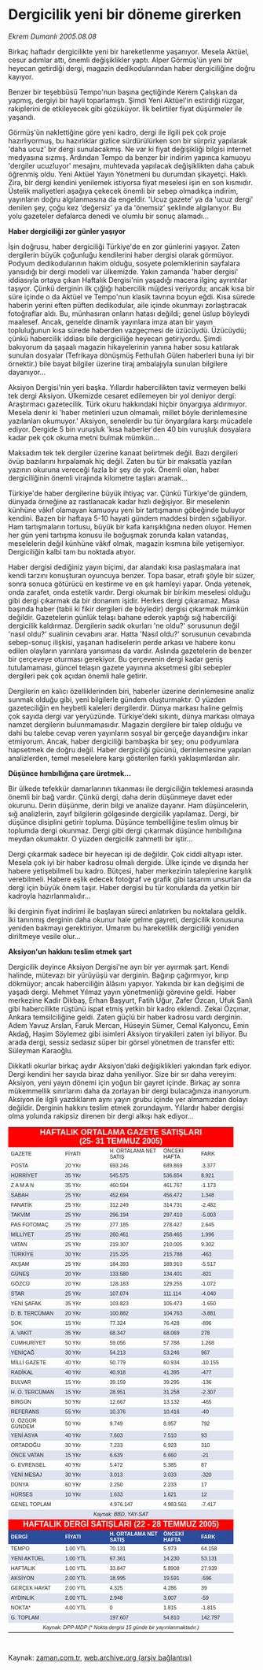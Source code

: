 # Dergicilik yeni  bir döneme  girerken

*Ekrem Dumanlı 2005.08.08*

<tr><td class="metin" colspan="2" style="padding-top: 20px; padding-left: 5px; padding-right: 10px;">Birkaç haftadır dergicilikte yeni bir hareketlenme yaşanıyor. Mesela Aktüel, cesur adımlar attı, önemli değişiklikler yaptı. Alper Görmüş'ün yeni bir heyecan getirdiği dergi, magazin dedikodularından haber dergiciliğine doğru kayıyor.</td></tr><tr><td class="metin" colspan="2" style="padding-top: 20px; padding-left: 5px; padding-right: 10px;"><p>Benzer bir teşebbüsü Tempo'nun başına geçtiğinde Kerem Çalışkan da yapmış, dergiyi bir hayli toparlamıştı. Şimdi Yeni Aktüel'in estirdiği rüzgar, rakiplerini de etkileyecek gibi gözüküyor. İlk belirtiler fiyat düşürmeler ile yaşandı. 
<p>Görmüş'ün naklettiğine göre yeni kadro, dergi ile ilgili pek çok proje hazırlıyormuş, bu hazırlıklar gizlice sürdürülürken son bir sürpriz yapılarak 'daha ucuz' bir dergi sunulacakmış. Ne var ki fiyat değişikliği bilgisi internet medyasına sızmış. Ardından Tempo da benzer bir indirim yapınca kamuoyu 'dergiler ucuzluyor' mesajını, muhtevada yapılacak değişiklikten daha çabuk öğrenmiş oldu. Yeni Aktüel Yayın Yönetmeni bu durumdan şikayetçi. Haklı. Zira, bir dergi kendini yenilemek istiyorsa fiyat meselesi işin en son kısmıdır. Üstelik maliyetleri aşağıya çekecek önemli bir sebep olmadıkça indirim, yayınların doğru algılanmasına da engeldir. 'Ucuz gazete' ya da 'ucuz dergi' denilen şey, çoğu kez 'değersiz' ya da 'önemsiz' şeklinde algılanıyor. Bu yolu gazeteler defalarca denedi ve olumlu bir sonuç alamadı...
<b><p>Haber dergiciliği zor günler yaşıyor</p></b>
<p>İşin doğrusu, haber dergiciliği Türkiye'de en zor günlerini yaşıyor. Zaten dergilerin büyük çoğunluğu kendilerini haber dergisi olarak görmüyor. Podyum dedikodularının hakim olduğu, sosyete polemiklerinin sayfalara yansıdığı bir dergi modeli var ülkemizde. Yakın zamanda 'haber dergisi' iddiasıyla ortaya çıkan Haftalık Dergisi'nin yaşadığı macera ilginç ayrıntılar taşıyor. Çünkü derginin ilk çığlığı habercilik müjdesi veriyordu; ancak kısa bir süre içinde o da Aktüel ve Tempo'nun klasik tavrına boyun eğdi. Kısa sürede haberin yerini eften püften dedikodular, aile içinde okunmayı zorlaştıracak fotoğraflar aldı. Bu, münhasıran onların hatası değildi; genel üslup böyleydi maalesef. Ancak, genelde dinamik yayınlara imza atan bir yayın topluluğunun kısa sürede haberden vazgeçmesi de üzücüydü. Üzücüydü; çünkü habercilik iddiası bile dergiciliğe heyecan getiriyordu. Şimdi bakıyorum da şaşaalı magazin hikayelerinin yanına haber sosu katılarak sunulan dosyalar (Tefrikaya dönüşmüş Fethullah Gülen haberleri buna iyi bir örnektir.) bile bayat bilgiler üzerine tiraj ambalajıyla sunulan bilgilere dayanıyor...
<p>Aksiyon Dergisi'nin yeri başka. Yıllardır habercilikten taviz vermeyen belki tek dergi Aksiyon. Ülkemizde cesaret edilemeyen bir yol deniyor dergi: Araştırmacı gazetecilik. Türk okuru hakkındaki hiçbir önyargıya aldırmıyor. Mesela denir ki 'haber metinleri uzun olmamalı, millet böyle derinlemesine yazılanları okumuyor.' Aksiyon, senelerdir bu tür önyargılara karşı mücadele ediyor. Dergide 5 bin vuruşluk 'kısa haberler'den 40 bin vuruşluk dosyalara kadar pek çok okuma metni bulmak mümkün...
<p>Maksadım tek tek dergiler üzerine kanaat belirtmek değil. Bazı dergileri övüp bazılarını hırpalamak hiç değil. Zaten bu tür bir maksatla yazılan yazının okuruna vereceği fazla bir şey de yok. Önemli olan, haber dergiciliğinin önemli virajında kilometre taşları aramak...
<p>Türkiye'de haber dergilerine büyük ihtiyaç var. Çünkü Türkiye'de gündem, dünyada örneğine az rastlanacak kadar hızlı değişiyor. Bir meselenin künhüne vâkıf olamayan kamuoyu yeni bir tartışmanın göbeğinde buluyor kendini. Bazen bir haftaya 5-10 hayati gündem maddesi birden sığabiliyor. Ham tartışmaların tortusu, büyük bir kafa karışıklığına neden oluyor. Hemen her gün yeni tartışma konusu ile boğuşmak zorunda kalan vatandaş, meselelerin değil künhüne vâkıf olmak, magazin kısmına bile yetişemiyor. Dergiciliğin kalbi tam bu noktada atıyor. 
<p>Haber dergisi dediğiniz yayın biçimi, dar alandaki kısa paslaşmalara inat kendi tarzını konuşturan oyuncuya benzer. Topa basar, etrafı şöyle bir süzer, sonra sonuca götürücü en kestirme ve en şık hamleyi yapar. Onda yetenek, onda zarafet, onda estetik vardır. Dergi okumak bir birikim meselesi olduğu gibi dergi çıkarmak da bir donanım işidir. Herkes dergi çıkaramaz. Masa başında haber (tabii ki fikir dergileri de böyledir) dergisi çıkarmak mümkün değildir. Gazetelerin günlük telaşı bahane ederek yaptığı sığ haberciliği dergicilik kaldırmaz. Dergilerin sadık okurları 'ne oldu?' sorusunun değil 'nasıl oldu?' sualinin cevabını arar. Hatta 'Nasıl oldu?' sorusunun cevabında sebep-sonuç ilişkisi, yaşanan hadiselerin perde arkası ve habere konu edilen olayların yarınlara yansıması da vardır. Aslında gazetelerin de benzer bir çerçeveye oturması gerekiyor. Bu çerçevenin dergi kadar geniş tutulamaması, güncel telaşın gazete yayınına aksetmesi gibi sebepler dergileri pek çok açıdan önemli hale getirir. 
<p>Dergilerin en kalıcı özelliklerinden biri, haberler üzerine derinlemesine analiz sunmak olduğu gibi, yeni bilgilerle gündem oluşturmaktır. O yüzden gazeteciliğin en heybetli kaleleri dergilerdir. Dünya markası haline gelmiş çok sayıda dergi var yeryüzünde. Türkiye'deki sıkıntı, dünya markası olmaya namzet dergilerin bulunmamasıdır. Magazin dergilere bir talep olduğu ve dahi bu talebe cevap veren yayınların sosyal bir gerçeğe dayandığını inkar etmiyorum. Ancak, haber dergiciliği bambaşka bir şey; onu podyumlara hapsetmek de doğru değil. Haber dergiciliği gücünü, derinlemesine yapılan analizlerden, temel meselelere karşı gösterilen farklı yaklaşımlardan alır. 
<b><p>Düşünce hımbıllığına çare üretmek... </p></b>
<p>Bir ülkede tefekkür damarlarının tıkanması ile dergiciliğin teklemesi arasında önemli bir bağ vardır. Çünkü dergi, daha derin düşünmeye davet eder okurunu. Derin düşünme, derin bilgi ve analize dayanır. Ham düşüncelerin, sığ analizlerin, zayıf bilgilerin gölgesinde dergicilik yapılamaz. Dergi, bir düşünce disiplini getirir topluma. Düşünce tembelliğine teslim olmuş bir toplumda dergi okunmaz. Dergi gibi dergi çıkarmak düşünce hımbıllığına meydan okumaktır. O yüzden dergicilik zahmetli bir iştir...
<p>Dergi çıkarmak sadece bir heyecan işi de değildir. Çok ciddi altyapı ister. Mesela çok iyi bir haber kadrosu olmalı dergide. Ülke içinde ve dışında her habere yetişebilmeli bu kadro. Bütçesi, haber merkezinin taleplerine karşılık verebilmeli. Habere eşlik edecek fotoğraf ve grafik gibi tasarım unsurları da dergi için büyük önem taşır. Haber dergisi bu tür konularda da yetkin bir kadroyla hazırlanmalıdır...
<p>İki derginin fiyat indirimi ile başlayan süreci anlatırken bu noktalara geldik. İki tanınmış derginin daha okunur hale gelme gayreti, dergicilik konusuna yeniden bakmayı gerektiriyor. Umarım bu hareketlilik dergiciliği yeniden diriltmeye vesile olur...
<b><p>Aksiyon'un hakkını teslim etmek şart</p></b>
<p>Dergicilik deyince Aksiyon Dergisi'ne ayrı bir yer ayırmak şart. Kendi halinde, mütevazı bir yürüyüşü var derginin. Bağırıp çağırmıyor, kırıp dökmüyor; ancak haberciliğin âlâsını yapıyor. Yakında bir kan değişimi de yaşadı dergi. Mehmet Yılmaz yayın yönetmenliği görevine geldi. Haber merkezine Kadir Dikbaş, Erhan Başyurt, Fatih Uğur, Zafer Özcan, Ufuk Şanlı gibi habercilikte rüştünü ispat etmiş yetkin bir kadro eklendi. Zekai Özçınar, Ankara temsilciliğine geldi. Zaten güçlü bir haber kadrosu vardı derginin. Adem Yavuz Arslan, Faruk Mercan, Hüseyin Sümer, Cemal Kalyoncu, Emin Akdağ, Haşim Söylemez gibi isimleri Aksiyon tiryakileri zaten iyi biliyor. Bu arada dergi, sessiz sedasız süper bir görsel yönetmen de transfer etti: Süleyman Karaoğlu.
<p> Dikkatli okurlar birkaç aydır Aksiyon'daki değişiklikleri yakından fark ediyor. Dergi kendini her sayıda biraz daha yeniliyor. Size bir sır daha vereyim: Aksiyon, yeni yayın dönemi için yoğun bir gayret içinde. Birkaç ay sonra mükemmellik sınırlarını daha da zorlayan bir dergi bulacağınıza inanıyorum. Aksiyon ile ilgili yazdıklarım aynı yayın grubu içinde yer almamızdan dolayı değildir. Derginin hakkını teslim etmek zorundayım. Yıllardır haber dergisi olma yolunda rakipsiz direnen bir dergi alkışı hak ediyor...
<p>
<style type="text/css">
TABLE.bilge { border: 1 solid #2B4C9B;
  font-family:arial; font-size: 8pt;
  text-align:right; }

TR.baslik { background-color:#2B4C9B;
  font-weight: 700; color:white; }

TR.normal { background-color:white; }
TR.koyu { background-color:#DEE3EF; }
</style>
<center>
<table border="0" cellpadding="0" cellspacing="0" class="bilge" width="400">
<tr bgcolor="#FF0000"><td align="center" colspan="5" height="25" width="100%">
<b><font color="#FFFFFF" size="3">HAFTALIK ORTALAMA GAZETE SATIŞLARI<br/>
(25- 31 TEMMUZ 2005)</font></b>
</td></tr>
<tr class="baslik">
<td align="left" height="25" width="100">GAZETE</td>
<td align="left" height="25" width="80">FİYATI</td>
<td align="left" height="25" width="99">H. ORTALAMA NET SATIŞ</td>
<td align="left" height="25" width="66">ÖNCEKİ HAFTA</td>
<td align="left" height="25" width="61">FARK</td>
</tr>
<tr class="normal">
<td align="left" height="20" width="100">POSTA       </td>
<td align="left" height="20" width="80">20 YKr</td>
<td align="left" height="20" width="99">693.246</td>
<td align="left" height="20" width="66">689.869</td>
<td align="left" height="20" width="61">.3.377</td>
</tr>
<tr class="koyu">
<td align="left" height="20" width="100">HÜRRİYET</td>
<td align="left" height="20" width="80">35 YKr</td>
<td align="left" height="20" width="99">545.575</td>
<td align="left" height="20" width="66">536.654</td>
<td align="left" height="20" width="61">8.921</td>
</tr>
<tr class="normal">
<td align="left" height="20" width="100">Z A M A N</td>
<td align="left" height="20" width="80">35 YKr</td>
<td align="left" height="20" width="99">460.594</td>
<td align="left" height="20" width="66">461.767</td>
<td align="left" height="20" width="61">-1.173</td>
</tr>
<tr class="koyu">
<td align="left" height="20" width="100">SABAH</td>
<td align="left" height="20" width="80">25 YKr</td>
<td align="left" height="20" width="99">452.694</td>
<td align="left" height="20" width="66">456.472</td>
<td align="left" height="20" width="61">1.348</td>
</tr>
<tr class="normal">
<td align="left" height="20" width="100">FANATİK</td>
<td align="left" height="20" width="80">25 YKr</td>
<td align="left" height="20" width="99">312.249</td>
<td align="left" height="20" width="66">314.731</td>
<td align="left" height="20" width="61">-2.482</td>
</tr>
<tr class="koyu">
<td align="left" height="20" width="100">TAKVİM</td>
<td align="left" height="20" width="80">25 YKr</td>
<td align="left" height="20" width="99">296.194</td>
<td align="left" height="20" width="66">297.410</td>
<td align="left" height="20" width="61">-5.003</td>
</tr>
<tr class="normal">
<td align="left" height="20" width="100">PAS FOTOMAÇ</td>
<td align="left" height="20" width="80">25 YKr</td>
<td align="left" height="20" width="99">277.185</td>
<td align="left" height="20" width="66">278.427</td>
<td align="left" height="20" width="61">2.645</td>
</tr>
<tr class="koyu">
<td align="left" height="20" width="100">MİLLİYET</td>
<td align="left" height="20" width="80">25 YKr</td>
<td align="left" height="20" width="99">260.461</td>
<td align="left" height="20" width="66">258.465</td>
<td align="left" height="20" width="61">1.996</td>
</tr>
<tr class="normal">
<td align="left" height="20" width="100">VATAN</td>
<td align="left" height="20" width="80">25 YKr</td>
<td align="left" height="20" width="99">219.307</td>
<td align="left" height="20" width="66">210.005</td>
<td align="left" height="20" width="61">9.302</td>
</tr>
<tr class="koyu">
<td align="left" height="20" width="100">TÜRKİYE</td>
<td align="left" height="20" width="80">30 YKr</td>
<td align="left" height="20" width="99">215.325</td>
<td align="left" height="20" width="66">215.788</td>
<td align="left" height="20" width="61">-463</td>
</tr>
<tr class="normal">
<td align="left" height="20" width="100">AKŞAM</td>
<td align="left" height="20" width="80">25 YKr</td>
<td align="left" height="20" width="99">184.393</td>
<td align="left" height="20" width="66">189.910</td>
<td align="left" height="20" width="61">-5.517</td>
</tr>
<tr class="koyu">
<td align="left" height="20" width="100">GÜNEŞ</td>
<td align="left" height="20" width="80">20 YKr</td>
<td align="left" height="20" width="99">133.580</td>
<td align="left" height="20" width="66">134.401</td>
<td align="left" height="20" width="61">-821</td>
</tr>
<tr class="normal">
<td align="left" height="20" width="100">GÖZCÜ</td>
<td align="left" height="20" width="80">20 YKr</td>
<td align="left" height="20" width="99">128.183</td>
<td align="left" height="20" width="66">129.255</td>
<td align="left" height="20" width="61">-1.072</td>
</tr>
<tr class="koyu">
<td align="left" height="20" width="100">STAR</td>
<td align="left" height="20" width="80">25 YKr </td>
<td align="left" height="20" width="99">107.074</td>
<td align="left" height="20" width="66">111.114</td>
<td align="left" height="20" width="61">-4.040</td>
</tr>
<tr class="normal">
<td align="left" height="20" width="100">YENİ ŞAFAK</td>
<td align="left" height="20" width="80">35 YKr</td>
<td align="left" height="20" width="99">103.823</td>
<td align="left" height="20" width="66">105.473</td>
<td align="left" height="20" width="61">-1.650</td>
</tr>
<tr class="koyu">
<td align="left" height="20" width="100">D. B. TERCÜMAN</td>
<td align="left" height="20" width="80">20 YKr</td>
<td align="left" height="20" width="99">100.882</td>
<td align="left" height="20" width="66">104.763</td>
<td align="left" height="20" width="61">-3.881</td>
</tr>
<tr class="normal">
<td align="left" height="20" width="100">ŞOK</td>
<td align="left" height="20" width="80">15 YKr</td>
<td align="left" height="20" width="99">77.324</td>
<td align="left" height="20" width="66">76.428</td>
<td align="left" height="20" width="61">-896</td>
</tr>
<tr class="koyu">
<td align="left" height="20" width="100">A. VAKİT</td>
<td align="left" height="20" width="80">35 YKr</td>
<td align="left" height="20" width="99">68.347</td>
<td align="left" height="20" width="66">68.069</td>
<td align="left" height="20" width="61">278</td>
</tr>
<tr class="normal">
<td align="left" height="20" width="100">CUMHURİYET</td>
<td align="left" height="20" width="80">50 YKr</td>
<td align="left" height="20" width="99"> 59.056</td>
<td align="left" height="20" width="66">  57.788</td>
<td align="left" height="20" width="61">  1.268</td>
</tr>
<tr class="koyu">
<td align="left" height="20" width="100">YENİÇAĞ</td>
<td align="left" height="20" width="80">30 YKr </td>
<td align="left" height="20" width="99">54.213</td>
<td align="left" height="20" width="66">53.246</td>
<td align="left" height="20" width="61">967</td>
</tr>
<tr class="normal">
<td align="left" height="20" width="100">MİLLİ GAZETE</td>
<td align="left" height="20" width="80">40 YKr</td>
<td align="left" height="20" width="99">50.779</td>
<td align="left" height="20" width="66">60.934</td>
<td align="left" height="20" width="61">-10.155</td>
</tr>
<tr class="koyu">
<td align="left" height="20" width="100">RADİKAL</td>
<td align="left" height="20" width="80">40 YKr</td>
<td align="left" height="20" width="99">40.918</td>
<td align="left" height="20" width="66">41.395</td>
<td align="left" height="20" width="61">-477</td>
</tr>
<tr class="normal">
<td align="left" height="20" width="100">BULVAR</td>
<td align="left" height="20" width="80">15 YKr </td>
<td align="left" height="20" width="99">39.159</td>
<td align="left" height="20" width="66">39.295</td>
<td align="left" height="20" width="61">-136</td>
</tr>
<tr class="koyu">
<td align="left" height="20" width="100">H. O. TERCÜMAN</td>
<td align="left" height="20" width="80">15 YKr</td>
<td align="left" height="20" width="99">28.951</td>
<td align="left" height="20" width="66">31.258</td>
<td align="left" height="20" width="61">-2.307</td>
</tr>
<tr class="normal">
<td align="left" height="20" width="100">BİRGÜN</td>
<td align="left" height="20" width="80">50 YKr </td>
<td align="left" height="20" width="99">12.667</td>
<td align="left" height="20" width="66">13.132</td>
<td align="left" height="20" width="61">-465</td>
</tr>
<tr class="koyu">
<td align="left" height="20" width="100">REFERANS</td>
<td align="left" height="20" width="80">55 YKr </td>
<td align="left" height="20" width="99">10.376</td>
<td align="left" height="20" width="66">10.416</td>
<td align="left" height="20" width="61">-40</td>
</tr>
<tr class="normal">
<td align="left" height="20" width="100">Ü. ÖZGÜR GÜNDEM</td>
<td align="left" height="20" width="80">50 YKr</td>
<td align="left" height="20" width="99">9.749</td>
<td align="left" height="20" width="66">8.957</td>
<td align="left" height="20" width="61">792</td>
</tr>
<tr class="koyu">
<td align="left" height="20" width="100">YENİ ASYA</td>
<td align="left" height="20" width="80">40 YKr</td>
<td align="left" height="20" width="99">7.603</td>
<td align="left" height="20" width="66">7.510</td>
<td align="left" height="20" width="61">93</td>
</tr>
<tr class="normal">
<td align="left" height="20" width="100">ORTADOĞU</td>
<td align="left" height="20" width="80">30 YKr</td>
<td align="left" height="20" width="99">7.233</td>
<td align="left" height="20" width="66">6.923</td>
<td align="left" height="20" width="61">310</td>
</tr>
<tr class="koyu">
<td align="left" height="20" width="100">ÖNCE VATAN</td>
<td align="left" height="20" width="80">15 YKr </td>
<td align="left" height="20" width="99">6.639</td>
<td align="left" height="20" width="66">6.660</td>
<td align="left" height="20" width="61">-21</td>
</tr>
<tr class="normal">
<td align="left" height="20" width="100">G. EVRENSEL</td>
<td align="left" height="20" width="80">40 YKr</td>
<td align="left" height="20" width="99">5.472</td>
<td align="left" height="20" width="66">5.385</td>
<td align="left" height="20" width="61">87</td>
</tr>
<tr class="koyu">
<td align="left" height="20" width="100">YENİ MESAJ</td>
<td align="left" height="20" width="80">30 YKr</td>
<td align="left" height="20" width="99">3.013</td>
<td align="left" height="20" width="66">3.033</td>
<td align="left" height="20" width="61">-320</td>
</tr>
<tr class="normal">
<td align="left" height="20" width="100">DÜNYA</td>
<td align="left" height="20" width="80">60 YKr </td>
<td align="left" height="20" width="99">2.250</td>
<td align="left" height="20" width="66">2.233</td>
<td align="left" height="20" width="61">17</td>
</tr>
<tr class="koyu">
<td align="left" height="20" width="100">HÜRSES</td>
<td align="left" height="20" width="80">10 YKr</td>
<td align="left" height="20" width="99">1.633</td>
<td align="left" height="20" width="66">1.621</td>
<td align="left" height="20" width="61">12</td>
</tr>
<tr class="normal">
<td align="left" height="20" width="100">GENEL TOPLAM</td>
<td align="left" height="20" width="80"> </td>
<td align="left" height="20" width="99">4.976.147</td>
<td align="left" height="20" width="66">4.983.561</td>
<td align="left" height="20" width="61">-7.417</td>
</tr>
<tr class="koyu">
<td align="center" colspan="5" height="20" width="406"><i>Kaynak: BBD, YAY-SAT</i></td>
</tr>
<tr class="normal">
<td align="center" colspan="5" height="20" style="background-color: #FF0000" width="406">
<font color="#FFFFFF" size="3"><b>HAFTALIK DERGİ SATIŞLARI (22 - 28 TEMMUZ 2005)</b></font></td>
</tr>
<tr class="koyu">
<td align="left" height="20" style="background-color: #2B4C9B" width="100"><b>
<font color="#FFFFFF">DERGİ</font></b></td>
<td align="left" height="20" style="background-color: #2B4C9B" width="80"><b>
<font color="#FFFFFF">FİYATI</font></b></td>
<td align="left" height="20" style="background-color: #2B4C9B" width="99"><b>
<font color="#FFFFFF">H. ORTALAMA NET SATIŞ</font></b></td>
<td align="left" height="20" style="background-color: #2B4C9B" width="66"><b>
<font color="#FFFFFF">ÖNCEKİ HAFTA</font></b></td>
<td align="left" height="20" style="background-color: #2B4C9B" width="61"><b>
<font color="#FFFFFF">FARK</font></b></td>
</tr>
<tr class="normal">
<td align="left" height="20" width="100">TEMPO       </td>
<td align="left" height="20" width="80">1.00 YTL</td>
<td align="left" height="20" width="99">70.131</td>
<td align="left" height="20" width="66">5.973</td>
<td align="left" height="20" width="61">64.158</td>
</tr>
<tr class="koyu">
<td align="left" height="20" width="100">YENİ AKTÜEL</td>
<td align="left" height="20" width="80">1.00 YTL</td>
<td align="left" height="20" width="99">67.361</td>
<td align="left" height="20" width="66">14.230</td>
<td align="left" height="20" width="61">53.131</td>
</tr>
<tr class="normal">
<td align="left" height="20" width="100">HAFTALIK</td>
<td align="left" height="20" width="80">1.00 YTL</td>
<td align="left" height="20" width="99">33.847</td>
<td align="left" height="20" width="66">5.8908</td>
<td align="left" height="20" width="61">27.939</td>
</tr>
<tr class="koyu">
<td align="left" height="20" width="100">AKSİYON</td>
<td align="left" height="20" width="80">2.00 YTL</td>
<td align="left" height="20" width="99">18.995</td>
<td align="left" height="20" width="66">19.591</td>
<td align="left" height="20" width="61">-596</td>
</tr>
<tr class="normal">
<td align="left" height="20" width="100">GERÇEK HAYAT</td>
<td align="left" height="20" width="80">2.00 YTL</td>
<td align="left" height="20" width="99">4.325</td>
<td align="left" height="20" width="66">4.286</td>
<td align="left" height="20" width="61">39</td>
</tr>
<tr class="koyu">
<td align="left" height="20" width="100">AYDINLIK</td>
<td align="left" height="20" width="80">2.00 YTL</td>
<td align="left" height="20" width="99">2.948</td>
<td align="left" height="20" width="66">3.007</td>
<td align="left" height="20" width="61">-59</td>
</tr>
<tr class="normal">
<td align="left" height="20" width="100">NOKTA*</td>
<td align="left" height="20" width="80">4.00 YTL</td>
<td align="left" height="20" width="99">0</td>
<td align="left" height="20" width="66">1.815</td>
<td align="left" height="20" width="61">-1.815</td>
</tr>
<tr class="koyu">
<td align="left" height="20" width="100">G. TOPLAM</td>
<td align="left" height="20" width="80"> </td>
<td align="left" height="20" width="99">197.607</td>
<td align="left" height="20" width="66">54.810</td>
<td align="left" height="20" width="61">142.797</td>
</tr>
<tr class="normal">
<td align="center" colspan="5" height="20" width="406"><i>Kaynak: DPP-MDP (* Nokta dergisi 15 günde bir yayınlanmaktadır.)</i></td>
</tr>
</table>
</center><br/></p></p></p></p></p></p></p></p></p></p></p></p></p></p></td></tr>

Kaynak: [zaman.com.tr](http://zaman.com.tr/yazar.do?yazino=199856), [web.archive.org (arşiv bağlantısı)](http://web.archive.org/web/20080504043108/http://www.zaman.com.tr:80/yazar.do?yazino=199856)
